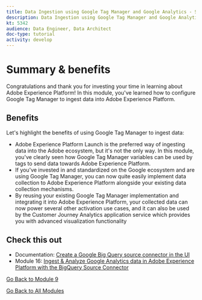 ```yaml
---
title: Data Ingestion using Google Tag Manager and Google Analytics - Summary
description: Data Ingestion using Google Tag Manager and Google Analytics - Summary
kt: 5342
audience: Data Engineer, Data Architect
doc-type: tutorial
activity: develop
---
```


# Summary & benefits

Congratulations and thank you for investing your time in learning about Adobe Experience Platform! 
In this module, you've learned how to configure Google Tag Manager to ingest data into Adobe Experience Platform. 

## Benefits

Let's highlight the benefits of using Google Tag Manager to ingest data:

- Adobe Experience Platform Launch is the preferred way of ingesting data into the Adobe ecosystem, but it's not the only way. In this module, you've clearly seen how Google Tag Manager variables can be used by tags to send data towards Adobe Experience Platform.
- If you've invested in and standardized on the Google ecosystem and are using Google Tag Manager, you can now quite easily implement data collection to Adobe Experience Platform alongside your existing data collection mechanisms.
- By reusing your existing Google Tag Manager implementation and integrating it into Adobe Experience Platform, your collected data can now power several other activation use cases, and it can also be used by the Customer Journey Analytics application service which provides you with advanced visualization functionality

## Check this out

- Documentation: [Create a Google Big Query source connector in the UI](https://docs.adobe.com/content/help/en/experience-platform/sources/ui-tutorials/create/databases/bigquery.html)
- Module 16: [Ingest & Analyze Google Analytics data in Adobe Experience Platform with the BigQuery Source Connector](../module16/customer-journey-analytics-bigquery-gcp.md)

[Go Back to Module 9](./data-ingestion-using-google-tag-manager-and-google-analytics.md)

[Go Back to All Modules](../../overview.md)
